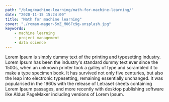 ```yaml
---
path: "/blog/machine-learning/math-for-machine-learning/"
date: "2020-11-15 15:24:00"
title: "Math for machine learning"
cover: "./roman-mager-5mZ_M06Fc9g-unsplash.jpg"
keywords:
    - machine learning
    - project management
    - data science
---
```


Lorem Ipsum is simply dummy text of the printing and typesetting industry. Lorem Ipsum has been the industry's standard dummy text ever since the 1500s, when an unknown printer took a galley of type and scrambled it to make a type specimen book. It has survived not only five centuries, but also the leap into electronic typesetting, remaining essentially unchanged. It was popularised in the 1960s with the release of Letraset sheets containing Lorem Ipsum passages, and more recently with desktop publishing software like Aldus PageMaker including versions of Lorem Ipsum.
